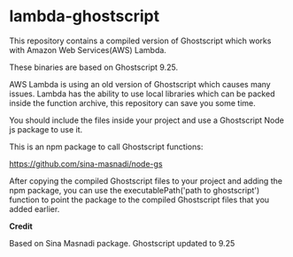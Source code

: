 # lambda-ghostscript

This repository contains a compiled version of Ghostscript which works with Amazon Web Services(AWS) Lambda.

These binaries are based on Ghostscript 9.25.

AWS Lambda is using an old version of Ghostscript which causes many issues. Lambda has the ability to use local libraries which can be packed inside the function archive, this repository can save you some time.

You should include the files inside your project and use a Ghostscript Node js package to use it.

This is an npm package to call Ghostscript functions:

https://github.com/sina-masnadi/node-gs

After copying the compiled Ghostscript files to your project and adding the npm package, you can use the executablePath('path to ghostscript') function to point the package to the compiled Ghostscript files that you added earlier.

**Credit**

Based on Sina Masnadi package. Ghostscript updated to 9.25

